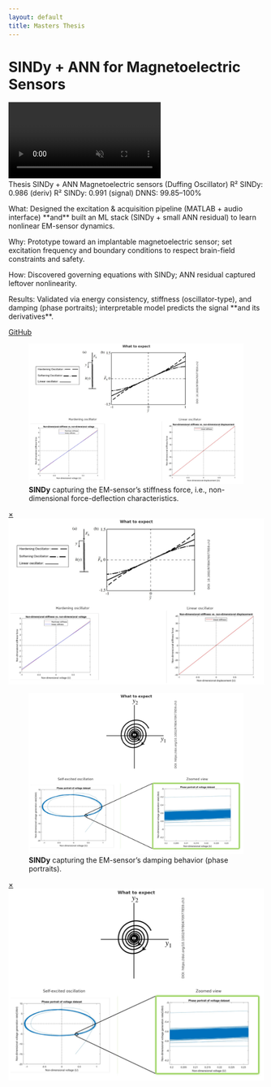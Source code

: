 ```yaml
---
layout: default
title: Masters Thesis
---
```

# SINDy + ANN for Magnetoelectric Sensors

<div class="media">
  <video src="/assets/video/masters/hero.mp4" autoplay muted loop playsinline></video>
</div>

<div class="metrics">
  <span class="metric">Thesis</span>
  <span class="metric alt">SINDy + ANN</span>
  <span class="metric good">Magnetoelectric sensors (Duffing Oscillator)</span>
  <span class="metric">R² SINDy: 0.986 (deriv)</span>
  <span class="metric">R² SINDy: 0.991 (signal)</span>
  <span class="metric good">DNNS: 99.85–100%</span>
</div>


<p><span class="label">What:</span> Designed the excitation & acquisition pipeline (MATLAB + audio interface) **and** built an ML stack (SINDy + small ANN residual) to learn nonlinear EM-sensor dynamics.</p>
<p><span class="label">Why:</span> Prototype toward an implantable magnetoelectric sensor; set excitation frequency and boundary conditions to respect brain-field constraints and safety.</p>
<p><span class="label">How:</span> Discovered governing equations with SINDy; ANN residual captured leftover nonlinearity.</p>
<p><span class="label">Results:</span> Validated via energy consistency, stiffness (oscillator-type), and damping (phase portraits); interpretable model predicts the signal **and its derivatives**.</p>


<p>
  <!-- Add your repo when ready -->
  <a class="btn" href="https://github.com/submerged-in-matrix/Masterarbeit" target="_blank" rel="noopener">GitHub</a> 
  
</p>

<div class="gallery stack">
  <figure class="figure tilt">
    <a href="#mfig1"><img src="/assets/img/masters/fig1.png" alt="Stiffness force"></a>
    <figcaption><strong>SINDy</strong> capturing the EM-sensor’s stiffness force, i.e., non-dimensional force-deflection characteristics.</figcaption>
  </figure>
  <div id="mfig1" class="lb"><a class="x" href="#">×</a><img src="/assets/img/masters/fig1.png" alt=""></div>

  <figure class="figure tilt">
    <a href="#mfig2"><img src="/assets/img/masters/fig2.png" alt="Damping force"></a>
    <figcaption><strong>SINDy</strong> capturing the EM-sensor’s damping behavior (phase portraits).</figcaption>
  </figure>
  <div id="mfig2" class="lb"><a class="x" href="#">×</a><img src="/assets/img/masters/fig2.png" alt=""></div>
</div>





